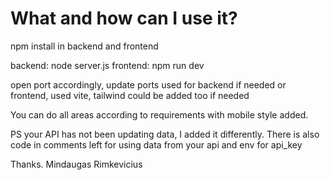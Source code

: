# What and how can I use it?

npm install in backend and frontend

backend: node server.js
frontend: npm run dev

open port accordingly, update ports used for backend if needed or frontend, used vite, tailwind could be added too if needed 

You can do all areas according to requirements with mobile style added.

PS your API has not been updating data, I added it differently. There is also code in comments left for using data from your api and env for api_key

Thanks.
Mindaugas Rimkevicius